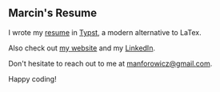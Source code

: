 ## Marcin's Resume

I wrote my [resume](/resume.pdf) in [Typst](https://typst.app/docs), a modern alternative to LaTex.

Also check out [my website](https://manforowicz.github.io/) and my [LinkedIn](https://www.linkedin.com/in/m-anforowicz/).

Don't hesitate to reach out to me at <manforowicz@gmail.com>.

Happy coding!
